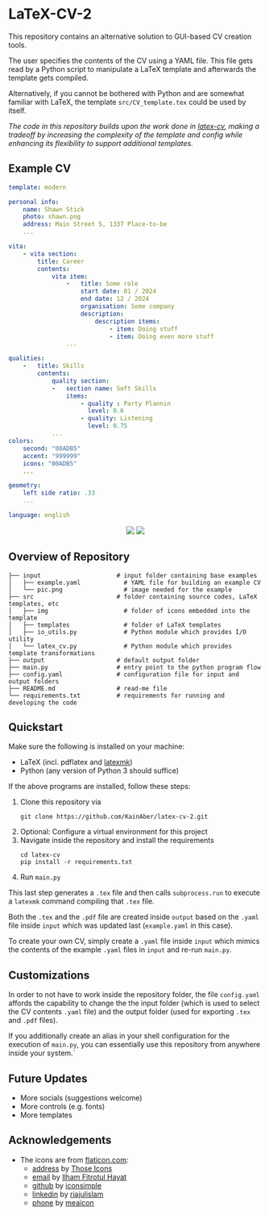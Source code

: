 # LaTeX-CV-2

This repository contains an alternative solution to GUI-based CV creation tools.

The user specifies the contents of the CV using a YAML file. This file gets read by a Python script
to manipulate a LaTeX template and afterwards the template gets compiled.

Alternatively, if you cannot be bothered with Python and are somewhat familiar with LaTeX, the template `src/CV_template.tex` could be used by itself.

*The code in this repository builds upon the work done in [latex-cv](https://github.com/KainAber/latex-cv),
making a tradeoff by increasing the complexity of the template and config while enhancing its flexibility to support additional templates.*

## Example CV

```yaml
template: modern

personal info:
    name: Shawn Stick
    photo: shawn.png
    address: Main Street 5, 1337 Place-to-be
    ...

vita:
    - vita section:
        title: Career
        contents:
            vita item:
                -   title: Some role
                    start date: 01 / 2024
                    end date: 12 / 2024
                    organisation: Some company
                    description:
                        description items:
                            - item: Doing stuff
                            - item: Doing even more stuff
                ...

qualities:
    -   title: Skills
        contents:
            quality section:
            -   section name: Soft Skills
                items:
                    - quality : Party Plannin
                      level: 0.6
                    - quality: Listening
                      level: 0.75
            ...
colors:
    second: "00ADB5"
    accent: "999999"
    icons: "00ADB5"
    ,,,

geometry:
    left side ratio: .33
    ...

language: english

```
<div align="center">
<img src="src/templates/classic_example.png" style="height: auto; max-height: 700px">
<img src="src/templates/modern_example.png" style="height: auto; max-height: 700px">
</div>

## Overview of Repository

```shell
├── input                     # input folder containing base examples
│   ├── example.yaml            # YAML file for building an example CV
│   └── pic.png                 # image needed for the example
├── src                       # folder containing source codes, LaTeX templates, etc
│   ├── img                     # folder of icons embedded into the template
│   ├── templates               # folder of LaTeX templates
│   ├── io_utils.py             # Python module which provides I/O utility
│   └── latex_cv.py             # Python module which provides template transformations
├── output                    # default output folder
├── main.py                   # entry point to the python program flow
├── config.yaml               # configuration file for input and output folders
├── README.md                 # read-me file
└── requirements.txt          # requirements for running and developing the code
```

## Quickstart

Make sure the following is installed on your machine:
* LaTeX (incl. pdflatex and [latexmk](https://mg.readthedocs.io/latexmk.html))
* Python (any version of Python 3 should suffice)

If the above programs are installed, follow these steps:
1. Clone this repository via
    ```shell
   git clone https://github.com/KainAber/latex-cv-2.git
    ```
3. Optional: Configure a virtual environment for this project
3. Navigate inside the repository and install the requirements
    ```shell
    cd latex-cv
    pip install -r requirements.txt
    ```
4. Run `main.py`

This last step generates a `.tex` file and then calls `subprocess.run` to execute a `latexmk` command compiling that `.tex` file.

Both the `.tex` and the `.pdf` file are created inside `output` based on the `.yaml` file inside `input` which was updated last (`example.yaml` in this case).

To create your own CV, simply create a `.yaml` file inside `input` which mimics the contents of the example `.yaml` files in `input` and re-run `main.py`.

## Customizations

In order to not have to work inside the repository folder, the file `config.yaml` affords the capability to change the the input folder (which is used to select the CV contents `.yaml` file) and the output folder (used for exporting `.tex` and `.pdf` files).

If you additionally create an alias in your shell configuration for the execution of `main.py`, you can essentially use this repository from anywhere inside your system.`

## Future Updates

* More socials (suggestions welcome)
* More controls (e.g. fonts)
* More templates

## Acknowledgements

* The icons are from [flaticon.com](https://www.flaticon.com/de/):
  * [address](https://www.flaticon.com/free-icon/stift_484167) by [Those Icons](https://www.flaticon.com/authors/those-icons)
  * [email](https://www.flaticon.com/free-icon/email_3059474) by [Ilham Fitrotul Hayat](https://www.flaticon.com/authors/ilham-fitrotul-hayat)
  * [github](https://www.flaticon.com/free-icon/social_16021236) by [iconsimple](https://www.flaticon.com/authors/iconsimple)
  * [linkedin](https://www.flaticon.com/free-icon/linkedin_3536569) by [riajulislam](https://www.flaticon.com/authors/riajulislam)
  * [phone](https://www.flaticon.com/free-icon/call_16703465) by [meaicon](https://www.flaticon.com/authors/meaicon)
